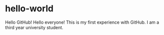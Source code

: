 # hello-world
Hello GitHub!
Hello everyone!
This is my first experience with GitHub.
I am a third year university student.
